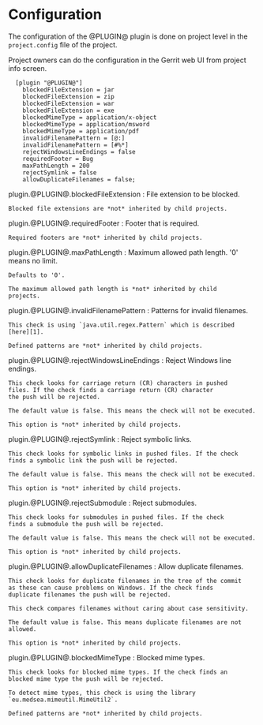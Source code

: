 Configuration
=============

The configuration of the @PLUGIN@ plugin is done on project level in
the `project.config` file of the project.

Project owners can do the configuration in the Gerrit web UI from
project info screen.

```
  [plugin "@PLUGIN@"]
    blockedFileExtension = jar
    blockedFileExtension = zip
    blockedFileExtension = war
    blockedFileExtension = exe
    blockedMimeType = application/x-object
    blockedMimeType = application/msword
    blockedMimeType = application/pdf
    invalidFilenamePattern = [@:]
    invalidFilenamePattern = [#%*]
    rejectWindowsLineEndings = false
    requiredFooter = Bug
    maxPathLength = 200
    rejectSymlink = false
    allowDuplicateFilenames = false;
```

plugin.@PLUGIN@.blockedFileExtension
:	File extension to be blocked.

	Blocked file extensions are *not* inherited by child projects.

plugin.@PLUGIN@.requiredFooter
:	Footer that is required.

	Required footers are *not* inherited by child projects.

plugin.@PLUGIN@.maxPathLength
:	Maximum allowed path length. '0' means no limit.

	Defaults to '0'.

	The maximum allowed path length is *not* inherited by child
	projects.

plugin.@PLUGIN@.invalidFilenamePattern
:	Patterns for invalid filenames.

	This check is using `java.util.regex.Pattern` which is described
	[here][1].

	Defined patterns are *not* inherited by child projects.

[1]: https://docs.oracle.com/javase/7/docs/api/java/util/regex/Pattern.html

plugin.@PLUGIN@.rejectWindowsLineEndings
:	Reject Windows line endings.

	This check looks for carriage return (CR) characters in pushed
	files. If the check finds a carriage return (CR) character
	the push will be rejected.

	The default value is false. This means the check will not be executed.

	This option is *not* inherited by child projects.

plugin.@PLUGIN@.rejectSymlink
:	Reject symbolic links.

	This check looks for symbolic links in pushed files. If the check
	finds a symbolic link the push will be rejected.

	The default value is false. This means the check will not be executed.

	This option is *not* inherited by child projects.
	
plugin.@PLUGIN@.rejectSubmodule
:	Reject submodules.

	This check looks for submodules in pushed files. If the check
	finds a submodule the push will be rejected.

	The default value is false. This means the check will not be executed.

	This option is *not* inherited by child projects.
	
plugin.@PLUGIN@.allowDuplicateFilenames
:	Allow duplicate filenames.

	This check looks for duplicate filenames in the tree of the commit
	as these can cause problems on Windows. If the check finds
	duplicate filenames the push will be rejected.
	
	This check compares filenames without caring about case sensitivity.

	The default value is false. This means duplicate filenames are not
	allowed.

	This option is *not* inherited by child projects.

plugin.@PLUGIN@.blockedMimeType
:	Blocked mime types.

	This check looks for blocked mime types. If the check finds an
	blocked mime type the push will be rejected.

	To detect mime types, this check is using the library
	`eu.medsea.mimeutil.MimeUtil2`.

	Defined patterns are *not* inherited by child projects.
